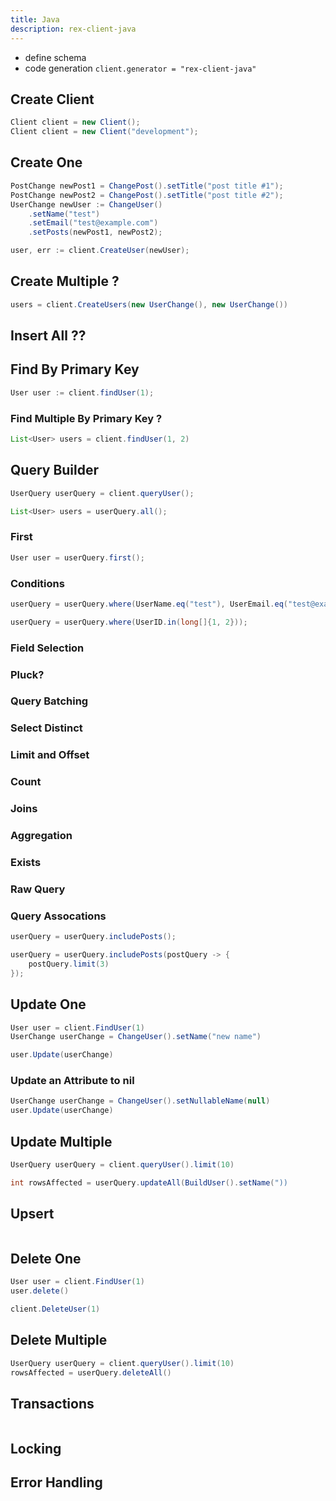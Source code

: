 ```yaml
---
title: Java
description: rex-client-java
---
```


- define schema
- code generation `client.generator = "rex-client-java"`

## Create Client

```java
Client client = new Client();
Client client = new Client("development");
```

## Create One

```java
PostChange newPost1 = ChangePost().setTitle("post title #1");
PostChange newPost2 = ChangePost().setTitle("post title #2");
UserChange newUser := ChangeUser()
	.setName("test")
	.setEmail("test@example.com")
	.setPosts(newPost1, newPost2);

user, err := client.CreateUser(newUser);
```

## Create Multiple ?

```java
users = client.CreateUsers(new UserChange(), new UserChange())
```

## Insert All ??

## Find By Primary Key

```java
User user := client.findUser(1);
```

### Find Multiple By Primary Key ?

```java
List<User> users = client.findUser(1, 2)
```

## Query Builder

```java
UserQuery userQuery = client.queryUser();

List<User> users = userQuery.all();
```

### First

```java
User user = userQuery.first();
```

### Conditions

```java
userQuery = userQuery.where(UserName.eq("test"), UserEmail.eq("test@example.com"));

userQuery = userQuery.where(UserID.in(long[]{1, 2}));
```

### Field Selection

### Pluck?

### Query Batching

### Select Distinct

### Limit and Offset

### Count

### Joins

### Aggregation

### Exists

### Raw Query

### Query Assocations

```java
userQuery = userQuery.includePosts();

userQuery = userQuery.includePosts(postQuery -> {
	postQuery.limit(3)
});
```

## Update One

```java
User user = client.FindUser(1)
UserChange userChange = ChangeUser().setName("new name")

user.Update(userChange)
```

### Update an Attribute to nil

```java
UserChange userChange = ChangeUser().setNullableName(null)
user.Update(userChange)
```

## Update Multiple

```java
UserQuery userQuery = client.queryUser().limit(10)

int rowsAffected = userQuery.updateAll(BuildUser().setName("))
```

## Upsert

```java

```

## Delete One

```java
User user = client.FindUser(1)
user.delete()

client.DeleteUser(1)
```

## Delete Multiple

```java
UserQuery userQuery = client.queryUser().limit(10)
rowsAffected = userQuery.deleteAll()
```

## Transactions

```java

```

## Locking

## Error Handling
